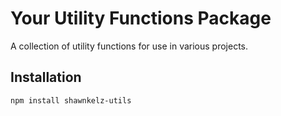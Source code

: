 # Your Utility Functions Package

A collection of utility functions for use in various projects.

## Installation

```bash
npm install shawnkelz-utils
```
